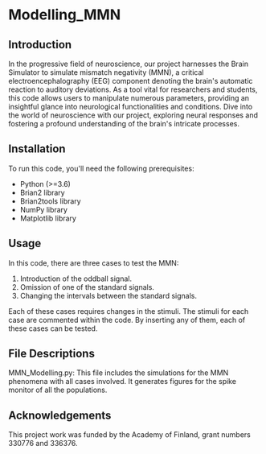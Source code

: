 # Modelling_MMN

## Introduction

In the progressive field of neuroscience, our project harnesses the Brain Simulator to simulate mismatch negativity (MMN), a critical electroencephalography (EEG) component denoting the brain's automatic reaction to auditory deviations. As a tool vital for researchers and students, this code allows users to manipulate numerous parameters, providing an insightful glance into neurological functionalities and conditions. Dive into the world of neuroscience with our project, exploring neural responses and fostering a profound understanding of the brain's intricate processes.

## Installation

To run this code, you'll need the following prerequisites:

- Python (>=3.6)
- Brian2 library
- Brian2tools library
- NumPy library
- Matplotlib library

## Usage

In this code, there are three cases to test the MMN:

1. Introduction of the oddball signal.
2. Omission of one of the standard signals.
3. Changing the intervals between the standard signals.

Each of these cases requires changes in the stimuli. The stimuli for each case are commented within the code. By inserting any of them, each of these cases can be tested.

## File Descriptions

MMN_Modelling.py: This file includes the simulations for the MMN phenomena with all cases involved. It generates figures for the spike monitor of all the populations.

## Acknowledgements

This project work was funded by the Academy of Finland, grant numbers 330776 and 336376.

